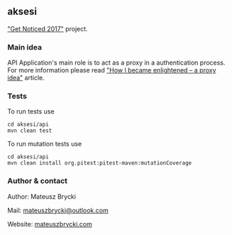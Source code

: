 ## aksesi
["Get Noticed 2017"](http://dajsiepoznac.pl) project.

### Main idea
 API Application's main role is to act as a proxy in a authentication process. For more information please read ["How I became enlightened – a proxy idea"](https://blog.mateuszbrycki.com/2017/03/13/how-i-became-enlightened-a-proxy-idea/) article.

### Tests
To run tests use

    cd aksesi/api
    mvn clean test

To run mutation tests use

    cd aksesi/api
    mvn clean install org.pitest:pitest-maven:mutationCoverage

### Author & contact
 Author: Mateusz Brycki

 Mail: mateuszbrycki@outlook.com

 Website: [mateuszbrycki.com](http://mateuszbrycki.com)
